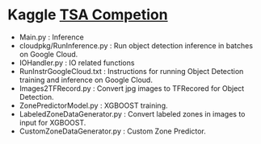 # Kaggle [TSA Competion](https://www.kaggle.com/c/passenger-screening-algorithm-challenge#description)

- Main.py : Inference
- cloudpkg/RunInference.py : Run object detection inference in batches on Google Cloud.
- IOHandler.py : IO related functions
- RunInstrGoogleCloud.txt : Instructions for running Object Detection training and inference on Google Cloud.
- Images2TFRecord.py : Convert jpg images to TFRecored for Object Detection.
- ZonePredictorModel.py : XGBOOST training.
- LabeledZoneDataGenerator.py : Convert labeled zones in images to input for XGBOOST.
- CustomZoneDataGenerator.py : Custom Zone Predictor.


